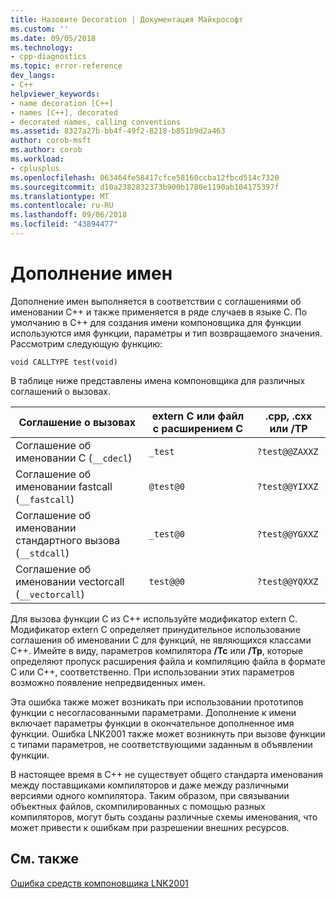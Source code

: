 ```yaml
---
title: Назовите Decoration | Документация Майкрософт
ms.custom: ''
ms.date: 09/05/2018
ms.technology:
- cpp-diagnostics
ms.topic: error-reference
dev_langs:
- C++
helpviewer_keywords:
- name decoration [C++]
- names [C++], decorated
- decorated names, calling conventions
ms.assetid: 8327a27b-bb4f-49f2-8218-b851b9d2a463
author: corob-msft
ms.author: corob
ms.workload:
- cplusplus
ms.openlocfilehash: 063464fe58417cfce58160ccba12fbcd514c7320
ms.sourcegitcommit: d10a2382832373b900b1780e1190ab104175397f
ms.translationtype: MT
ms.contentlocale: ru-RU
ms.lasthandoff: 09/06/2018
ms.locfileid: "43894477"
---
```

# <a name="name-decoration"></a>Дополнение имен

Дополнение имен выполняется в соответствии с соглашениями об именовании C++ и также применяется в ряде случаев в языке C. По умолчанию в C++ для создания имени компоновщика для функции используются имя функции, параметры и тип возвращаемого значения. Рассмотрим следующую функцию:

```
void CALLTYPE test(void)  
```

В таблице ниже представлены имена компоновщика для различных соглашений о вызовах.

|Соглашение о вызовах|extern C или файл с расширением C|.cpp, .cxx или /TP|
|------------------------|---------------------------|------------------------|
|Соглашение об именовании C (`__cdecl`)|`_test`|`?test@@ZAXXZ`|
|Соглашение об именовании fastcall (`__fastcall`)|`@test@0`|`?test@@YIXXZ`|
|Соглашение об именовании стандартного вызова (`__stdcall`)|`_test@0`|`?test@@YGXXZ`|
|Соглашение об именовании vectorcall (`__vectorcall`)|`test@@0`|`?test@@YQXXZ`|

Для вызова функции C из C++ используйте модификатор extern C. Модификатор extern C определяет принудительное использование соглашения об именовании C для функций, не являющихся классами C++. Имейте в виду, параметров компилятора **/Tc** или **/Tp**, которые определяют пропуск расширения файла и компиляцию файла в формате C или C++, соответственно. При использовании этих параметров возможно появление непредвиденных имен.

Эта ошибка также может возникать при использовании прототипов функции с несогласованными параметрами. Дополнение к имени включает параметры функции в окончательное дополненное имя функции. Ошибка LNK2001 также может возникнуть при вызове функции с типами параметров, не соответствующими заданным в объявлении функции.

В настоящее время в C++ не существует общего стандарта именования между поставщиками компиляторов и даже между различными версиями одного компилятора. Таким образом, при связывании объектных файлов, скомпилированных с помощью разных компиляторов, могут быть созданы различные схемы именования, что может привести к ошибкам при разрешении внешних ресурсов.

## <a name="see-also"></a>См. также

[Ошибка средств компоновщика LNK2001](../../error-messages/tool-errors/linker-tools-error-lnk2001.md)